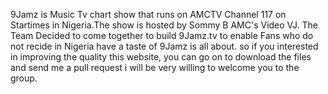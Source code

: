 9Jamz is Music Tv chart show that runs on AMCTV Channel 117 on Startimes in Nigeria.The show is hosted by Sommy B AMC's Video VJ.
The Team Decided to come together to build 9Jamz.tv to enable Fans who do not recide in Nigeria have a taste of 9Jamz is all about.
so if you interested in improving the quality this website, you can go on to download the files and send me a pull request i will be very willing to welcome you to the group.
